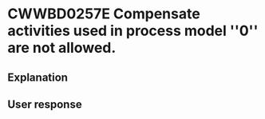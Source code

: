 # CWWBD0257E Compensate activities used in process model ''0'' are not allowed.

## Explanation

## User response
